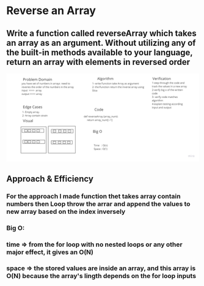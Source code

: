 # Reverse an Array
## Write a function called reverseArray which takes an array as an argument. Without utilizing any of the built-in methods available to your language, return an array with elements in reversed order

![array-reverse](./array-reverse.jpg)



## Approach & Efficiency

 ### For the approach I made function thet takes array contain numbers then  Loop throw the arrar and append the values to new array based on the index inversely  
 ### Big O:
 ### time => from the for loop with no nested loops or any other major effect, it gives an O(N)
 ### space => the stored values are inside an array, and this array is O(N) because the array's lingth depends on the for loop inputs